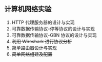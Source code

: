 计算机网络实验
---

1. HTTP 代理服务器的设计与实现
2. 可靠数据传输协议-停等协议的设计与实现
3. 可靠数据传输协议-GBN 协议的设计与实现
4. <del>利用 Wireshark 进行协议分析</del>
5. 简单路由器设计与实现
6. <del>简单网络组建及配置</del>


